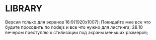 # LIBRARY
Версия только для экранов 16:9(1920x1007);
Покидайте мне все что будите проходить по nodejs и все что нужно для листинга;
28.10 вечером преступлю к стилизации под экраны меньших размеров;
